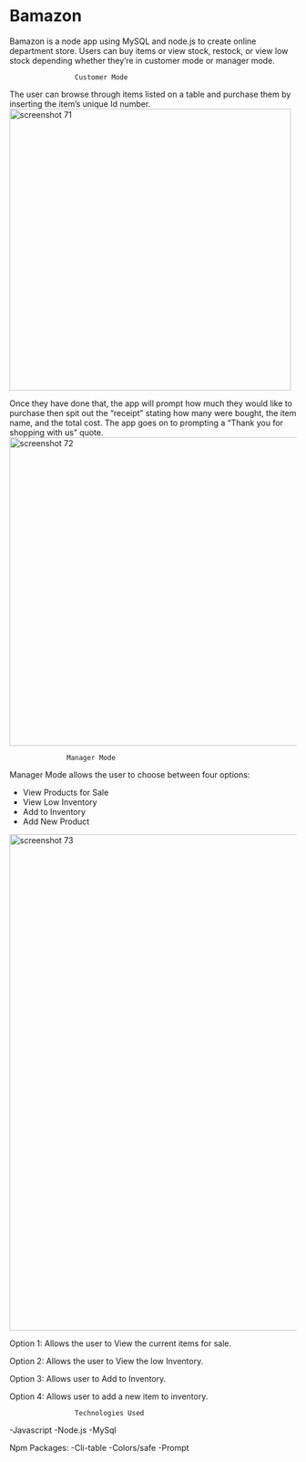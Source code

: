 # Bamazon

Bamazon is a node app using MySQL and node.js to create online department store. Users can buy items or view stock, restock, or view low stock depending whether they’re in customer mode or manager mode. 

					Customer Mode

The user can browse through items listed on a table and purchase them by inserting the item’s unique Id number. 
<img width="494" alt="screenshot 71" src="https://user-images.githubusercontent.com/26091374/28653169-0c368334-725a-11e7-8f64-d82051a58935.png">



Once they have done that, the app will prompt how much they would like to purchase then spit out the “receipt” stating how many were bought, the item name, and the total cost. The app goes on to prompting a “Thank you for shopping with us” quote. 
<img width="541" alt="screenshot 72" src="https://user-images.githubusercontent.com/26091374/28653272-aa4df386-725a-11e7-9570-4be29df0f5e2.png">



				  Manager Mode


Manager Mode allows the user to choose between four options:
* View Products for Sale
* View Low Inventory
* Add to Inventory
* Add New Product

<img width="870" alt="screenshot 73" src="https://user-images.githubusercontent.com/26091374/28653291-c6829be2-725a-11e7-915d-b9d4c6a4b84f.png">






Option 1: Allows the user to View the current items for sale.



Option 2: Allows the user to View the low Inventory.


Option 3: Allows user to Add to Inventory.

Option 4: Allows user to add a new item to inventory.





				    Technologies Used
-Javascript
-Node.js
-MySql

Npm Packages:
-Cli-table
-Colors/safe
-Prompt



